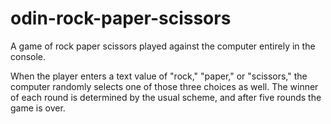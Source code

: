 # odin-rock-paper-scissors

A game of rock paper scissors played against the computer entirely in the console.

When the player enters a text value of "rock," "paper," or "scissors," the computer randomly selects one of those three choices as well. The winner of each round is determined by the usual scheme, and after five rounds the game is over.
